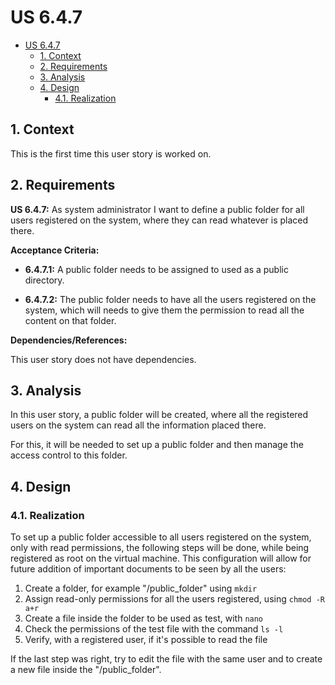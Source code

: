 # US 6.4.7

<!-- TOC -->
* [US 6.4.7](#us-647)
  * [1. Context](#1-context)
  * [2. Requirements](#2-requirements)
  * [3. Analysis](#3-analysis)
  * [4. Design](#4-design)
    * [4.1. Realization](#41-realization)
<!-- TOC -->


## 1. Context

This is the first time this user story is worked on.

## 2. Requirements

**US 6.4.7:** As system administrator I want to define a public folder for all users registered on the system, where 
they can read whatever is placed there.

**Acceptance Criteria:**

- **6.4.7.1:** A public folder needs to be assigned to used as a public directory.

- **6.4.7.2:** The public folder needs to have all the users registered on the system, which will needs to give them the
permission to read all the content on that folder.

**Dependencies/References:**

This user story does not have dependencies.

## 3. Analysis

In this user story, a public folder will be created, where all the registered users on the system can read all the
information placed there.

For this, it will be needed to set up a public folder and then manage the access control to this folder.

## 4. Design

### 4.1. Realization

To set up a public folder accessible to all users registered on the system, only with read permissions, the following
steps will be done, while being registered as root on the virtual machine. This configuration will 
allow for future addition of important documents to be seen by all the users:

1) Create a folder, for example "/public_folder" using `mkdir`
2) Assign read-only permissions for all the users registered, using `chmod -R a+r`
3) Create a file inside the folder to be used as test, with `nano`
4) Check the permissions of the test file with the command `ls -l`
5) Verify, with a registered user, if it's possible to read the file 

If the last step was right, try to edit the file with the same user and to create a new file inside the "/public_folder".

